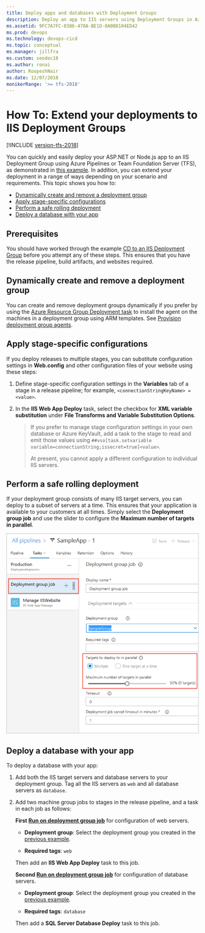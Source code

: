 ```yaml
---
title: Deploy apps and databases with Deployment Groups
description: Deploy an app to IIS servers using Deployment Groups in Azure Pipelines or Team Foundation Server (TFS)
ms.assetid: 9FC7A7FC-0386-478A-BE1D-0A0B8104ED42
ms.prod: devops
ms.technology: devops-cicd
ms.topic: conceptual
ms.manager: jillfra
ms.custom: seodec18
ms.author: ronai
author: RoopeshNair
ms.date: 12/07/2018
monikerRange: '>= tfs-2018'
---
```


# How To: Extend your deployments to IIS Deployment Groups

[!INCLUDE [version-tfs-2018](../../_shared/version-tfs-2018.md)]

You can quickly and easily deploy your ASP.NET or Node.js app to an IIS Deployment Group using
Azure Pipelines or Team Foundation Server (TFS),
as demonstrated in [this example](deploy-webdeploy-iis-deploygroups.md).
In addition, you can extend your deployment in a range of ways
depending on your scenario and requirements. This topic shows you how to:

* [Dynamically create and remove a deployment group](#depgroup)
* [Apply stage-specific configurations](#envirconfig)
* [Perform a safe rolling deployment](#rolling)
* [Deploy a database with your app](#database)

## Prerequisites

You should have worked through the example [CD to an IIS Deployment Group](deploy-webdeploy-iis-deploygroups.md) before you attempt any of these steps.
This ensures that you have the release pipeline, build artifacts, and websites required.

<a name="depgroup"></a>
## Dynamically create and remove a deployment group

You can create and remove deployment groups dynamically if you prefer by using
the [Azure Resource Group Deployment task](https://aka.ms/argtaskreadme)
to install the agent on the machines in a deployment group using ARM templates.
See [Provision deployment group agents](../../release/deployment-groups/howto-provision-deployment-group-agents.md).  

<a name="envirconfig"></a>
## Apply stage-specific configurations

If you deploy releases to multiple stages, you can substitute configuration settings in **Web.config** and other configuration files of your website using these steps:

1. Define stage-specific configuration settings in the **Variables** tab of a stage in a release pipeline; for example,
   `<connectionStringKeyName> = <value>`.

2. In the **IIS Web App Deploy** task, select the checkbox for **XML variable substitution** under **File Transforms and Variable Substitution Options**.

   > If you prefer to manage stage configuration settings in
   > your own database or Azure KeyVault, add a task to the stage to read and emit those values using
   > `##vso[task.setvariable variable=connectionString;issecret=true]<value>`.
   > 
   > At present, you cannot apply a different configuration to individual IIS servers.

<a name="rolling"></a>
## Perform a safe rolling deployment

If your deployment group consists of many IIS target servers, you can deploy to a subset of servers at a time.
This ensures that your application is available to your customers at all times.
Simply select the **Deployment group job** and use the slider to configure the **Maximum number of targets in parallel**.

![Configuring safe rolling deployment for the proportion of stages to update in parallel](_img/howto-webdeploy-iis-deploygroups/safe-rolling-deployment.png)

<a name="database"></a>
## Deploy a database with your app

To deploy a database with your app:

1. Add both the IIS target servers and database servers to your deployment group.
   Tag all the IIS servers as `web` and all database servers as `database`.

1. Add two machine group jobs to stages in the release pipeline, and a task in each job as follows:

   **First [Run on deployment group job](../../process/phases.md)** for configuration of web servers.
   
   - **Deployment group**: Select the deployment group you created in the [previous example](deploy-webdeploy-iis-deploygroups.md).
   
   - **Required tags**: `web`<p />
   
   Then add an **IIS Web App Deploy** task to this job.
   
   **Second [Run on deployment group job](../../process/phases.md)** for configuration of database servers.
   
   - **Deployment group**: Select the deployment group you created in the [previous example](deploy-webdeploy-iis-deploygroups.md).
   
   - **Required tags**: `database`<p />
   
   Then add a **SQL Server Database Deploy** task to this job.
